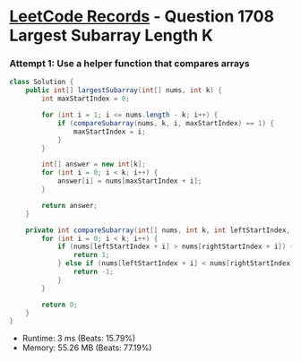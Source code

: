 # [LeetCode Records](../../README.md) - Question 1708 Largest Subarray Length K

### Attempt 1: Use a helper function that compares arrays
```java
class Solution {
    public int[] largestSubarray(int[] nums, int k) {
        int maxStartIndex = 0;

        for (int i = 1; i <= nums.length - k; i++) {
            if (compareSubarray(nums, k, i, maxStartIndex) == 1) {
                maxStartIndex = i;
            }
        }

        int[] answer = new int[k];
        for (int i = 0; i < k; i++) {
            answer[i] = nums[maxStartIndex + i];
        }

        return answer;
    }

    private int compareSubarray(int[] nums, int k, int leftStartIndex, int rightStartIndex) {
        for (int i = 0; i < k; i++) {
            if (nums[leftStartIndex + i] > nums[rightStartIndex + i]) {
                return 1;
            } else if (nums[leftStartIndex + i] < nums[rightStartIndex + i]) {
                return -1;
            }
        }

        return 0;
    }
}
```
- Runtime: 3 ms (Beats: 15.79%)
- Memory: 55.26 MB (Beats: 77.19%)

<br>
